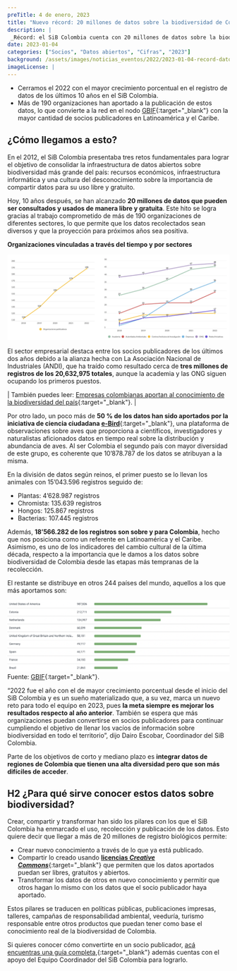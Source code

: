 ```yaml
---
preTitle: 4 de enero, 2023
title: "Nuevo récord: 20 millones de datos sobre la biodiversidad de Colombia en un solo lugar"
description: |
 _Récord: el SiB Colombia cuenta con 20 millones de datos sobre la biodiversidad del país que pueden ser consultados y usados de manera libre y gratuita._
date: 2023-01-04
categories: ["Socios", "Datos abiertos", "Cifras", "2023"]
background: /assets/images/noticias_eventos/2022/2023-01-04-record-datos-biodiversidad-colombia.jpg
imageLicense: |
---
```



* Cerramos el 2022 con el mayor crecimiento porcentual en el registro de datos de los últimos 10 años en el SiB Colombia. 
* Más de 190 organizaciones han aportado a la publicación de estos datos, lo que convierte a la red en el nodo [GBIF](https://www.gbif.org/){:target="_blank"} con la mayor cantidad de socios publicadores en Latinoamérica y el Caribe.​​

## ¿Cómo llegamos a esto?

En el 2012, el SiB Colombia presentaba tres retos fundamentales para lograr el objetivo de consolidar la infraestructura de datos abiertos sobre biodiversidad más grande del país: recursos económicos, infraestructura informática y una cultura del desconocimiento sobre la importancia de compartir datos para su uso libre y gratuito.

Hoy, 10 años después, se han alcanzado **20 millones de datos que pueden ser consultados y usados de manera libre y gratuita**. Este hito se logra gracias al trabajo comprometido de más de 190 organizaciones de diferentes sectores, lo que permite que los datos recolectados sean diversos y que la proyección para próximos años sea positiva.

**Organizaciones vinculadas a través del tiempo y por sectores**

![Organizaciones publicadoras de datos sobre biodiversidad vinculadas a través del tiempo y por sectores](/assets/images/noticias_eventos/2023/2023-01-04-org-publicadoras.png)

El sector empresarial destaca entre los socios publicadores de los últimos dos años debido a la alianza hecha con La Asociación Nacional de Industriales (ANDI), que ha traído como resultado cerca de **tres millones de registros de los 20,632,975 totales**, aunque la academia y las ONG siguen ocupando los primeros puestos.

| También puedes leer: [Empresas colombianas aportan al conocimiento de la biodiversidad del país](https://biodiversidad.co/post/2022/empresas-colombianas-aportan-conocimiento-biodiversidad/){:target="_blank"}. |

Por otro lado, un poco más de **50 % de los datos han sido aportados por la iniciativa de ciencia ciudadana [e-Bird](https://ebird.org/)**{:target="_blank"}, una plataforma de observaciones sobre aves que proporciona a científicos, investigadores y naturalistas aficionados datos en tiempo real sobre la distribución y abundancia de aves. Al ser Colombia el segundo país con mayor diversidad de este grupo, es coherente que 10’878.787 de los datos se atribuyan a la misma. 

En la división de datos según reinos, el primer puesto se lo llevan los animales con 15’043.596 registros seguido de: 

* Plantas: 4’628.987 registros
* Chromista: 135.639 registros
* Hongos: 125.867 registros
* Bacterias: 107.445 registros

Además, **18’566.282 de los registros son sobre y para Colombia**, hecho que nos  posiciona como un referente en Latinoamérica y el Caribe. Asimismo, es uno de los indicadores del cambio cultural de la última década, respecto a la importancia que le damos a los datos sobre biodiversidad de Colombia desde las etapas más tempranas de la recolección. 

El restante se distribuye en otros 244 países del mundo, aquellos a los que más aportamos son: 

![Aporte de datos sobre biodiversidad de Colombia a otros países](/assets/images/noticias_eventos/2023/2023-01-04-aporte-colombia-otros-paises.png)
Fuente: [GBIF](https://www.gbif.org/country/CO/about){:target="_blank"}.

“2022 fue el año con el de mayor crecimiento porcentual desde el inicio del SiB Colombia y es un sueño materializado que, a su vez, marca un nuevo reto para todo el equipo en 2023, pues **la meta siempre es mejorar los resultados respecto al año anterior**. También se espera que más organizaciones puedan convertirse en socios publicadores para continuar cumpliendo el objetivo de llenar los vacíos de información sobre biodiversidad en todo el territorio”, dijo Dairo Escobar, Coordinador del SiB Colombia.

Parte de los objetivos de corto y mediano plazo es **integrar datos de regiones de Colombia que tienen una alta diversidad pero que son más difíciles de acceder**.

## H2 ¿Para qué sirve conocer estos datos sobre biodiversidad?

Crear, compartir y transformar han sido los pilares con los que el SiB Colombia ha enmarcado el uso, recolección y publicación de los datos. Esto quiere decir que llegar a más de 20 millones de registro biológicos permite: 

* Crear nuevo conocimiento a través de lo que ya está publicado. 
* Compartir lo creado usando [**licencias _Creative Commons_**](https://biodiversidad.co/recursos/acceso-abierto/){:target="_blank"} que permiten que los datos aportados puedan ser libres, gratuitos y abiertos. 
* Transformar los datos de otros en nuevo conocimiento y permitir que otros hagan lo mismo con los datos que el socio publicador haya aportado.

Estos pilares se traducen en políticas públicas, publicaciones impresas, talleres, campañas de responsabilidad ambiental, veeduría, turismo responsable entre otros productos que puedan tener como base el conocimiento real de la biodiversidad de Colombia. 

Si quieres conocer cómo convertirte en un socio publicador, [acá encuentras una guía completa](https://biodiversidad.co/compartir/guia-para-publicar/),{:target="_blank"} además cuentas con el apoyo del Equipo Coordinador del SiB Colombia para lograrlo. 

